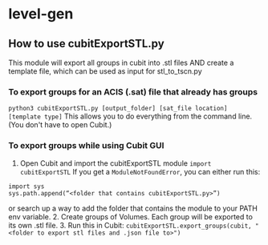 # level-gen

## How to use cubitExportSTL.py
This module will export all groups in cubit into .stl files AND create a template file, which can be used as input for stl_to_tscn.py
### To export groups for an ACIS (.sat) file that already has groups
`python3 cubitExportSTL.py [output_folder] [sat_file location] [template type]` 
This allows you to do everything from the command line. (You don't have to open Cubit.)

### To export groups while using Cubit GUI
1. Open Cubit and import the cubitExportSTL module
`import cubitExportSTL`
If you get a `ModuleNotFoundError`, you can either run this:
```
import sys
sys.path.append(“<folder that contains cubitExportSTL.py>”)
```
or search up a way to add the folder that contains the module to your PATH env variable. 
2. Create groups of Volumes. Each group will be exported to its own .stl file.
3. Run this in Cubit:
`cubitExportSTL.export_groups(cubit, "<folder to export stl files and .json file to>")`